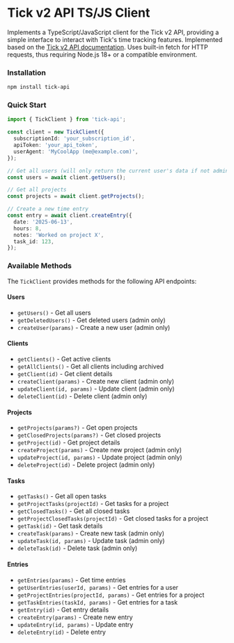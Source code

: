 Tick v2 API TS/JS Client
====================

Implements a TypeScript/JavaScript client for the Tick v2 API, providing a simple interface to interact with Tick's time tracking features. Implemented based on the [Tick v2 API documentation](https://github.com/tick/tick-api). Uses built-in fetch for HTTP requests, thus requiring Node.js 18+ or a compatible environment.

### Installation

```bash
npm install tick-api
```

### Quick Start

```typescript
import { TickClient } from 'tick-api';

const client = new TickClient({
  subscriptionId: 'your_subscription_id',
  apiToken: 'your_api_token',
  userAgent: 'MyCoolApp (me@example.com)',
});

// Get all users (will only return the current user's data if not admin)
const users = await client.getUsers();

// Get all projects
const projects = await client.getProjects();

// Create a new time entry
const entry = await client.createEntry({
  date: '2025-06-13',
  hours: 8,
  notes: 'Worked on project X',
  task_id: 123,
});
```

### Available Methods

The `TickClient` provides methods for the following API endpoints:

#### Users
- `getUsers()` - Get all users
- `getDeletedUsers()` - Get deleted users (admin only)
- `createUser(params)` - Create a new user (admin only)

#### Clients
- `getClients()` - Get active clients
- `getAllClients()` - Get all clients including archived
- `getClient(id)` - Get client details
- `createClient(params)` - Create new client (admin only)
- `updateClient(id, params)` - Update client (admin only)
- `deleteClient(id)` - Delete client (admin only)

#### Projects
- `getProjects(params?)` - Get open projects
- `getClosedProjects(params?)` - Get closed projects
- `getProject(id)` - Get project details
- `createProject(params)` - Create new project (admin only)
- `updateProject(id, params)` - Update project (admin only)
- `deleteProject(id)` - Delete project (admin only)

#### Tasks
- `getTasks()` - Get all open tasks
- `getProjectTasks(projectId)` - Get tasks for a project
- `getClosedTasks()` - Get all closed tasks
- `getProjectClosedTasks(projectId)` - Get closed tasks for a project
- `getTask(id)` - Get task details
- `createTask(params)` - Create new task (admin only)
- `updateTask(id, params)` - Update task (admin only)
- `deleteTask(id)` - Delete task (admin only)

#### Entries
- `getEntries(params)` - Get time entries
- `getUserEntries(userId, params)` - Get entries for a user
- `getProjectEntries(projectId, params)` - Get entries for a project
- `getTaskEntries(taskId, params)` - Get entries for a task
- `getEntry(id)` - Get entry details
- `createEntry(params)` - Create new entry
- `updateEntry(id, params)` - Update entry
- `deleteEntry(id)` - Delete entry
